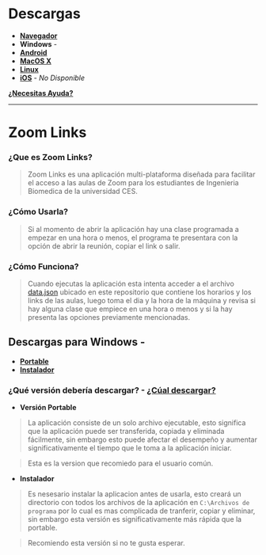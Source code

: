 # Descargas
+ [**Navegador**](https://shernandezz.github.io/)
+ **Windows** - 
+ [**Android**](https://github.com/shernandezz/zoom-links/raw/master/source/versions/android/Zoom%20Links.apk)
+ [**MacOS X**](https://github.com/shernandezz/zoom-links/raw/master/Versions/MacOS/Zoom%20Links.app.zip)
+ [**Linux**](https://github.com/shernandezz/zoom-links/raw/master/source/versions/linux/Zoom%20Links.AppImage)
+ [**iOS**](/HELP.md#ayuda-para-ios) - _No Disponible_

[**¿Necesitas Ayuda?**](/HELP.md#ayuda)

***

# Zoom Links
### ¿Que es Zoom Links?
> Zoom Links es una aplicación multi-plataforma diseñada para facilitar el acceso a las aulas de Zoom para los estudiantes de Ingenieria Biomedica de la universidad CES.
### ¿Cómo Usarla?
> Si al momento de abrir la aplicación hay una clase programada a empezar en una hora o menos, el programa te presentara con la opción de abrir la reunión, copiar el link o salir.
### ¿Cómo Funciona?
> Cuando ejecutas la aplicación esta intenta acceder a el archivo [data.json](/JSON%20files/data.json) ubicado en este repositorio que contiene los horarios y los links de las aulas, luego toma el dia y la hora de la máquina y revisa si hay alguna clase que empiece en una hora o menos y si la hay presenta las opciones previamente mencionadas.

## Descargas para Windows - 
+ [**Portable**](https://github.com/shernandezz/zoom-links/raw/master/source/versions/windows/portable/Zoom%20Links.exe)
+ [**Instalador**](https://github.com/shernandezz/zoom-links/raw/master/source/versions/windows/installer/Zoom%20Links.exe)

### ¿Qué versión debería descargar? - [¿Cúal descargar?](#qué-versión-debería-descargar)
+ **Versión Portable**
> La aplicación consiste de un solo archivo ejecutable, esto significa que la aplicación puede ser transferida, copiada y eliminada fácilmente, sin embargo esto puede afectar el desempeño y aumentar significativamente el tiempo que le toma a la aplicación iniciar.

> Esta es la version que recomiedo para el usuario común.

+ **Instalador**
> Es nesesario instalar la aplicacion antes de usarla, esto creará un directorio con todos los archivos de la aplicación en `C:\Archivos de programa` por lo cual es mas complicada de tranferir, copiar y eliminar, sin embargo esta versión es significativamente más rápida que la portable.

> Recomiendo esta versión si no te gusta esperar.